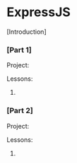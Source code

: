 # ExpressJS

[Introduction]

### [Part 1]

Project:

Lessons:

1. 

### [Part 2]

Project:

Lessons:

1. 